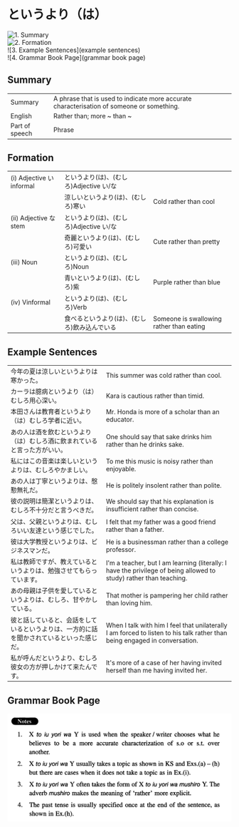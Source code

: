 # というより（は）

![1. Summary](summary)<br>
![2. Formation](formation)<br>
![3. Example Sentences](example sentences)<br>
![4. Grammar Book Page](grammar book page)<br>


## Summary

<table><tr>   <td>Summary</td>   <td>A phrase that is used to indicate more accurate characterisation of someone or something.</td></tr><tr>   <td>English</td>   <td>Rather than; more ~ than ~</td></tr><tr>   <td>Part of speech</td>   <td>Phrase</td></tr></table>

## Formation

<table class="table"><tbody><tr class="tr head"><td class="td"><span class="numbers">(i)</span> <span class="bold">Adjective い informal</span></td><td class="td"><span class="concept">というより</span><span>(</span><span class="concept">は</span><span>)、(むしろ)Adjective い/な</span></td><td class="td"></td></tr><tr class="tr"><td class="td"></td><td class="td"><span>涼しい</span><span class="concept">というより</span><span>(</span><span class="concept">は</span><span>)、(むしろ)寒い</span></td><td class="td"><span>Cold rather than cool</span></td></tr><tr class="tr head"><td class="td"><span class="numbers">(ii)</span> <span class="bold">Adjective な stem</span></td><td class="td"><span class="concept">というより</span><span>(</span><span class="concept">は</span><span>)、(むしろ)Adjective い/な</span></td><td class="td"></td></tr><tr class="tr"><td class="td"></td><td class="td"><span>奇麗</span><span class="concept">というより</span><span>(</span><span class="concept">は</span><span>)、(むしろ)可愛い</span></td><td class="td"><span>Cute rather than pretty</span></td></tr><tr class="tr head"><td class="td"><span class="numbers">(iii)</span> <span class="bold">Noun</span></td><td class="td"><span class="concept">というより</span><span>(</span><span class="concept">は</span><span>)、(むしろ)Noun</span></td><td class="td"></td></tr><tr class="tr"><td class="td"></td><td class="td"><span>青い</span><span class="concept">というより</span><span>(</span><span class="concept">は</span><span>)、(むしろ)紫</span></td><td class="td"><span>Purple rather than blue</span></td></tr><tr class="tr head"><td class="td"><span class="numbers">(iv)</span> <span class="bold">Vinformal</span></td><td class="td"><span class="concept">というより</span><span>(</span><span class="concept">は</span><span>)、(むしろ)Verb</span></td><td class="td"></td></tr><tr class="tr"><td class="td"></td><td class="td"><span>食べる</span><span class="concept">というより</span><span>(</span><span class="concept">は</span><span>)、(むしろ)飲み込んでいる</span></td><td class="td"><span>Someone is swallowing rather than eating</span></td></tr></tbody></table>

## Example Sentences

<table><tr>   <td>今年の夏は涼しいというよりは寒かった。</td>   <td>This summer was cold rather than cool.</td></tr><tr>   <td>カーラは臆病というより（は）むしろ用心深い。</td>   <td>Kara is cautious rather than timid.</td></tr><tr>   <td>本田さんは教育者というより（は）むしろ学者に近い。</td>   <td>Mr. Honda is more of a scholar than an educator.</td></tr><tr>   <td>あの人は酒を飲むというより（は）むしろ酒に飲まれていると言った方がいい。</td>   <td>One should say that sake drinks him rather than he drinks sake.</td></tr><tr>   <td>私にはこの音楽は楽しいというよりは、むしろやかましい。</td>   <td>To me this music is noisy rather than enjoyable.</td></tr><tr>   <td>あの人は丁寧というよりは、慇懃無礼だ。</td>   <td>He is politely insolent rather than polite.</td></tr><tr>   <td>彼の説明は簡潔というよりは、むしろ不十分だと言うべきだ。</td>   <td>We should say that his explanation is insufficient rather than concise.</td></tr><tr>   <td>父は、父親というよりは、むしろいい友達という感じでした。</td>   <td>I felt that my father was a good friend rather than a father.</td></tr><tr>   <td>彼は大学教授というよりは、ビジネスマンだ。</td>   <td>He is a businessman rather than a college professor.</td></tr><tr>   <td>私は教師ですが、教えているというよりは、勉強させてもらっています。</td>   <td>I'm a teacher, but I am learning (literally: I have the privilege of being allowed to study) rather than teaching.</td></tr><tr>   <td>あの母親は子供を愛しているというよりは、むしろ、甘やかしている。</td>   <td>That mother is pampering her child rather than loving him.</td></tr><tr>   <td>彼と話していると、会話をしているというよりは、一方的に話を聞かされているといった感じだ。</td>   <td>When I talk with him I feel that unilaterally I am forced to listen to his talk rather than being engaged in conversation.</td></tr><tr>   <td>私が呼んだというより、むしろ彼女の方が押しかけて来たんです。</td>   <td>It's more of a case of her having invited herself than me having invited her.</td></tr></table>

## Grammar Book Page

![](../img/Intermediateというより(は).png)

